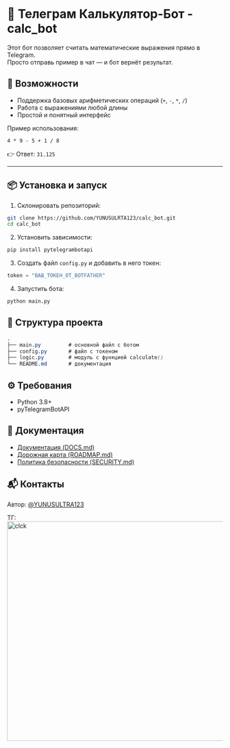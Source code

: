 # 📱 Телеграм Калькулятор-Бот - calc_bot

Этот бот позволяет считать математические выражения прямо в Telegram.  
Просто отправь пример в чат — и бот вернёт результат.

## 🚀 Возможности
- Поддержка базовых арифметических операций (`+`, `-`, `*`, `/`)  
- Работа с выражениями любой длины  
- Простой и понятный интерфейс  

Пример использования:

```4 * 9 - 5 + 1 / 8```

👉 Ответ: `31.125`

---

## 📦 Установка и запуск

1. Склонировать репозиторий:
```bash
git clone https://github.com/YUNUSULRTA123/calc_bot.git
cd calc_bot
```

2. Установить зависимости:
```bash
pip install pytelegrambotapi
```

3. Создать файл ```config.py``` и добавить в него токен:
```python
token = "ВАШ_ТОКЕН_ОТ_BOTFATHER"
```

4. Запустить бота:
```bash
python main.py
```

## 📂 Структура проекта

```css
.
├── main.py         # основной файл с ботом
├── config.py       # файл с токеном
├── logic.py        # модуль с функцией calculate()
└── README.md       # документация

```

## ⚙️ Требования
- Python 3.8+
- pyTelegramBotAPI

## 📑 Документация
- [Документация (DOCS.md)](README.md)
- [Дорожная карта (ROADMAP.md)](ROADMAP.md)
- [Политика безопасности (SECURITY.md)](Security.md)

## 📬 Контакты

Автор: [@YUNUSULTRA123](https://github.com/YUNUSULRTA123)

ТГ: 
<img width="512" height="512" alt="clck" src="https://github.com/user-attachments/assets/a970d50e-ba55-4c0e-9360-6e9c9be7dce7" />

